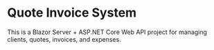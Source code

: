 # Quote Invoice System
This is a Blazor Server + ASP.NET Core Web API project for managing clients, quotes, invoices, and expenses.

